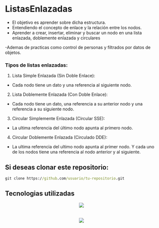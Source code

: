 # ListasEnlazadas

- El objetivo es aprender sobre dicha estructura.
- Entendiendo el concepto de enlace y la relación entre los nodos.
- Aprender a crear, insertar, eliminar y buscar un nodo en una lista enlazada, doblemente enlazada y circulares

-Ademas de practicas como control de personas y filtrados por datos de objetos.
### Tipos de listas enlazadas:
1) Lista Simple Enlazada (Sin Doble Enlace):
- Cada nodo tiene un dato y una referencia al siguiente nodo.
2) Lista Doblemente Enlazada (Con Doble Enlace):
- Cada nodo tiene un dato, una referencia a su anterior nodo y una referencia a su siguiente nodo.
3) Circular Simplemente Enlazada (Circular SSE):
- La ultima referencia del último nodo apunta al primero nodo.
4) Circular Doblemente Enlazada (Circulado DDE):
- La ultima referencia del ultimo nodo apunta al primer nodo. Y cada uno de los nodos tiene una referencia al
nodo anterior y al siguiente.

## Si deseas clonar este repositorio:
  
   ```cmd
  git clone https://github.com/usuario/tu-repositorio.git
```
  ## Tecnologias utilizadas
<p align="center">
    <img src="https://skillicons.dev/icons?i=java,eclipse"/>
  <br>
<br>

  <br>
  <img src="https://img.shields.io/badge/STATUS-Finalizado-green"/>
 
</p>
